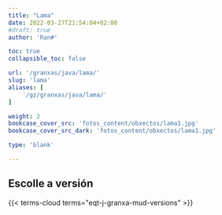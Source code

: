 ```yaml
---
title: "Lama"
date: 2022-03-27T21:54:04+02:00
#draft: true
author: 'Ran#'

toc: true
collapsible_toc: false

url: '/granxas/java/lama/'
slug: 'lama'
aliases: [
    '/gz/granxas/java/lama/'
]

weight: 2
bookcase_cover_src: 'fotos_content/obxectos/lama1.jpg'
bookcase_cover_src_dark: 'fotos_content/obxectos/lama1.jpg'

type: 'blank'

---
```


## Escolle a versión

{{< terms-cloud terms="eqt-j-granxa-mud-versions" >}}
